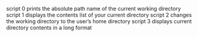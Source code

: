 script 0 prints the absolute path name of the current working directory
script 1 displays the contents list of your current directory
script 2 changes the working directory to the user’s home directory
script 3 displays current directory contents in a long format
